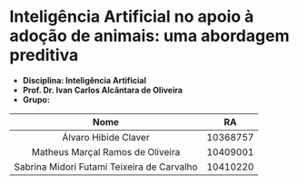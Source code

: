 # Inteligência Artificial no apoio à adoção de animais: uma abordagem preditiva

- **Disciplina: Inteligência Artificial**
- **Prof. Dr. Ivan Carlos Alcântara de Oliveira**
- **Grupo:**

|Nome|RA|
|:---:|:---:|
|Álvaro Hibide Claver|10368757|
|Matheus Marçal Ramos de Oliveira|10409001|
|Sabrina Midori Futami Teixeira de Carvalho|10410220|
